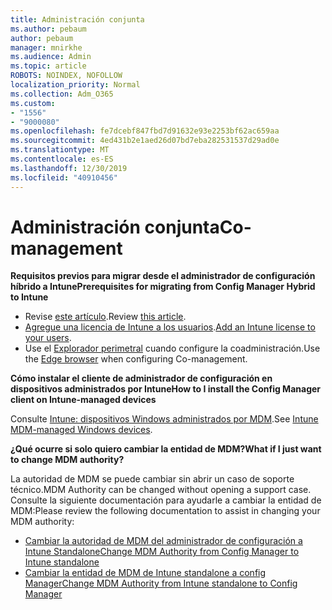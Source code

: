 ```yaml
---
title: Administración conjunta
ms.author: pebaum
author: pebaum
manager: mnirkhe
ms.audience: Admin
ms.topic: article
ROBOTS: NOINDEX, NOFOLLOW
localization_priority: Normal
ms.collection: Adm_O365
ms.custom:
- "1556"
- "9000080"
ms.openlocfilehash: fe7dcebf847fbd7d91632e93e2253bf62ac659aa
ms.sourcegitcommit: 4ed431b2e1aed26d07bd7eba282531537d29ad0e
ms.translationtype: MT
ms.contentlocale: es-ES
ms.lasthandoff: 12/30/2019
ms.locfileid: "40910456"
---
```

# <a name="co-management"></a><span data-ttu-id="23e3d-102">Administración conjunta</span><span class="sxs-lookup"><span data-stu-id="23e3d-102">Co-management</span></span>

<span data-ttu-id="23e3d-103">**Requisitos previos para migrar desde el administrador de configuración híbrido a Intune**</span><span class="sxs-lookup"><span data-stu-id="23e3d-103">**Prerequisites for migrating from Config Manager Hybrid to Intune**</span></span>

- <span data-ttu-id="23e3d-104">Revise [este artículo](https://docs.microsoft.com/sccm/mdm/deploy-use/migrate-hybridmdm-to-intunesa).</span><span class="sxs-lookup"><span data-stu-id="23e3d-104">Review [this article](https://docs.microsoft.com/sccm/mdm/deploy-use/migrate-hybridmdm-to-intunesa).</span></span>
- <span data-ttu-id="23e3d-105">[Agregue una licencia de Intune a los usuarios](https://docs.microsoft.com/intune/licenses-assign).</span><span class="sxs-lookup"><span data-stu-id="23e3d-105">[Add an Intune license to your users](https://docs.microsoft.com/intune/licenses-assign).</span></span>
- <span data-ttu-id="23e3d-106">Use el [Explorador perimetral](https://www.microsoft.com/windows/microsoft-edge) cuando configure la coadministración.</span><span class="sxs-lookup"><span data-stu-id="23e3d-106">Use the [Edge browser](https://www.microsoft.com/windows/microsoft-edge) when configuring Co-management.</span></span>

<span data-ttu-id="23e3d-107">**Cómo instalar el cliente de administrador de configuración en dispositivos administrados por Intune**</span><span class="sxs-lookup"><span data-stu-id="23e3d-107">**How to I install the Config Manager client on Intune-managed devices**</span></span>

<span data-ttu-id="23e3d-108">Consulte [Intune: dispositivos Windows administrados por MDM](https://docs.microsoft.com/sccm/core/clients/deploy/deploy-clients-to-windows-computers#bkmk_mdm).</span><span class="sxs-lookup"><span data-stu-id="23e3d-108">See [Intune MDM-managed Windows devices](https://docs.microsoft.com/sccm/core/clients/deploy/deploy-clients-to-windows-computers#bkmk_mdm).</span></span>

<span data-ttu-id="23e3d-109">**¿Qué ocurre si solo quiero cambiar la entidad de MDM?**</span><span class="sxs-lookup"><span data-stu-id="23e3d-109">**What if I just want to change MDM authority?**</span></span>

<span data-ttu-id="23e3d-110">La autoridad de MDM se puede cambiar sin abrir un caso de soporte técnico.</span><span class="sxs-lookup"><span data-stu-id="23e3d-110">MDM Authority can be changed without opening a support case.</span></span> <span data-ttu-id="23e3d-111">Consulte la siguiente documentación para ayudarle a cambiar la entidad de MDM:</span><span class="sxs-lookup"><span data-stu-id="23e3d-111">Please review the following documentation to assist in changing your MDM authority:</span></span>
- [<span data-ttu-id="23e3d-112">Cambiar la autoridad de MDM del administrador de configuración a Intune Standalone</span><span class="sxs-lookup"><span data-stu-id="23e3d-112">Change MDM Authority from Config Manager to Intune standalone</span></span>](https://docs.microsoft.com/sccm/mdm/deploy-use/migrate-change-mdm-authority)
- [<span data-ttu-id="23e3d-113">Cambiar la entidad de MDM de Intune standalone a config Manager</span><span class="sxs-lookup"><span data-stu-id="23e3d-113">Change MDM Authority from Intune standalone to Config Manager</span></span>](https://docs.microsoft.com/intune-classic/deploy-use/prerequisites-for-enrollment#what-to-do-if-you-choose-the-wrong-mdm-authority-setting)